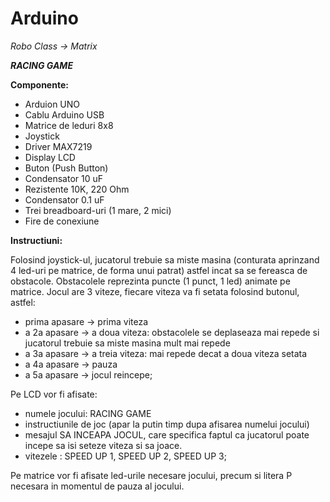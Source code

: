 # Arduino 
*Robo Class -> Matrix* 

 ***RACING GAME***

**Componente:**
* Arduion UNO
* Cablu Arduino USB
* Matrice de leduri 8x8 
* Joystick
* Driver MAX7219
* Display LCD
* Buton (Push Button)
* Condensator 10 uF
* Rezistente 10K, 220 Ohm
* Condensator 0.1 uF
* Trei breadboard-uri (1 mare, 2 mici)
* Fire de conexiune

**Instructiuni:**

Folosind joystick-ul, jucatorul trebuie sa miste masina (conturata aprinzand 4 led-uri pe matrice, de forma unui patrat) astfel incat sa se fereasca de obstacole. Obstacolele reprezinta puncte (1 punct, 1 led) animate pe matrice. Jocul are 3 viteze, fiecare viteza va fi setata folosind butonul, astfel:
* prima apasare -> prima viteza
* a 2a apasare -> a doua viteza: obstacolele se deplaseaza mai repede si jucatorul trebuie sa miste masina mult mai repede
* a 3a apasare -> a treia viteza: mai repede decat a doua viteza setata
* a 4a apasare -> pauza
* a 5a apasare -> jocul reincepe;

Pe LCD vor fi afisate:
* numele jocului: RACING GAME
* instructiunile de joc (apar la putin timp dupa afisarea numelui jocului)
* mesajul SA INCEAPA JOCUL, care specifica faptul ca jucatorul poate incepe sa isi seteze viteza si sa joace.
* vitezele : SPEED UP 1, SPEED UP 2, SPEED UP 3;

Pe matrice vor fi afisate led-urile necesare jocului, precum si litera P necesara in momentul de pauza al jocului.
